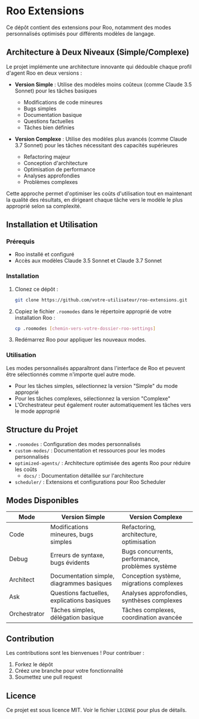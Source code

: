 # Roo Extensions

Ce dépôt contient des extensions pour Roo, notamment des modes personnalisés optimisés pour différents modèles de langage.

## Architecture à Deux Niveaux (Simple/Complexe)

Le projet implémente une architecture innovante qui dédouble chaque profil d'agent Roo en deux versions :

- **Version Simple** : Utilise des modèles moins coûteux (comme Claude 3.5 Sonnet) pour les tâches basiques
  - Modifications de code mineures
  - Bugs simples
  - Documentation basique
  - Questions factuelles
  - Tâches bien définies

- **Version Complexe** : Utilise des modèles plus avancés (comme Claude 3.7 Sonnet) pour les tâches nécessitant des capacités supérieures
  - Refactoring majeur
  - Conception d'architecture
  - Optimisation de performance
  - Analyses approfondies
  - Problèmes complexes

Cette approche permet d'optimiser les coûts d'utilisation tout en maintenant la qualité des résultats, en dirigeant chaque tâche vers le modèle le plus approprié selon sa complexité.

## Installation et Utilisation

### Prérequis

- Roo installé et configuré
- Accès aux modèles Claude 3.5 Sonnet et Claude 3.7 Sonnet

### Installation

1. Clonez ce dépôt :
   ```bash
   git clone https://github.com/votre-utilisateur/roo-extensions.git
   ```

2. Copiez le fichier `.roomodes` dans le répertoire approprié de votre installation Roo :
   ```bash
   cp .roomodes [chemin-vers-votre-dossier-roo-settings]
   ```

3. Redémarrez Roo pour appliquer les nouveaux modes.

### Utilisation

Les modes personnalisés apparaîtront dans l'interface de Roo et peuvent être sélectionnés comme n'importe quel autre mode.

- Pour les tâches simples, sélectionnez la version "Simple" du mode approprié
- Pour les tâches complexes, sélectionnez la version "Complexe"
- L'Orchestrateur peut également router automatiquement les tâches vers le mode approprié

## Structure du Projet

- `.roomodes` : Configuration des modes personnalisés
- `custom-modes/` : Documentation et ressources pour les modes personnalisés
- `optimized-agents/` : Architecture optimisée des agents Roo pour réduire les coûts
  - `docs/` : Documentation détaillée sur l'architecture
- `scheduler/` : Extensions et configurations pour Roo Scheduler

## Modes Disponibles

| Mode | Version Simple | Version Complexe |
|------|----------------|------------------|
| Code | Modifications mineures, bugs simples | Refactoring, architecture, optimisation |
| Debug | Erreurs de syntaxe, bugs évidents | Bugs concurrents, performance, problèmes système |
| Architect | Documentation simple, diagrammes basiques | Conception système, migrations complexes |
| Ask | Questions factuelles, explications basiques | Analyses approfondies, synthèses complexes |
| Orchestrator | Tâches simples, délégation basique | Tâches complexes, coordination avancée |

## Contribution

Les contributions sont les bienvenues ! Pour contribuer :

1. Forkez le dépôt
2. Créez une branche pour votre fonctionnalité
3. Soumettez une pull request

## Licence

Ce projet est sous licence MIT. Voir le fichier `LICENSE` pour plus de détails.